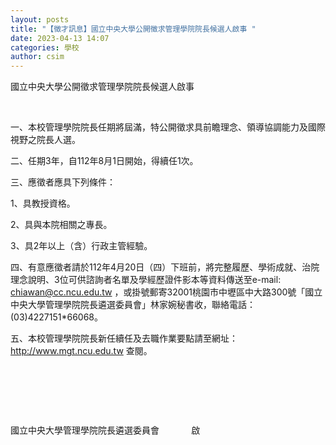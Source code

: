 ```yaml
---
layout: posts
title: "【徵才訊息】國立中央大學公開徵求管理學院院長候選人啟事 "
date: 2023-04-13 14:07
categories: 學校
author: csim
---
```


國立中央大學公開徵求管理學院院長候選人啟事

 

一、本校管理學院院長任期將屆滿，特公開徵求具前瞻理念、領導協調能力及國際視野之院長人選。

二、任期3年，自112年8月1日開始，得續任1次。

三、應徵者應具下列條件：

1、具教授資格。

2、具與本院相關之專長。

3、具2年以上（含）行政主管經驗。

四、有意應徵者請於112年4月20日（四）下班前，將完整履歷、學術成就、治院理念說明、3位可供諮詢者名單及學經歷證件影本等資料傳送至e-mail: chiawan@cc.ncu.edu.tw ，或掛號郵寄32001桃園市中壢區中大路300號「國立中央大學管理學院院長遴選委員會」林家婉秘書收，聯絡電話：(03)4227151*66068。

五、本校管理學院院長新任續任及去職作業要點請至網址：http://www.mgt.ncu.edu.tw 查閱。

                                      

 

 

國立中央大學管理學院院長遴選委員會             啟

 

